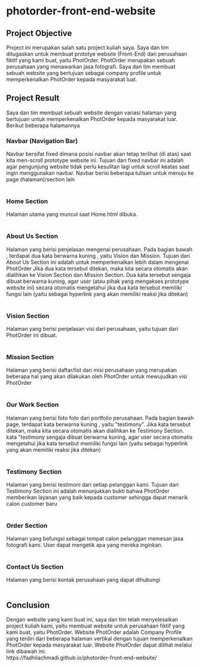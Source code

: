 # photorder-front-end-website 

<h2> Project Objective </h2>
Project ini merupakan salah satu project kuliah saya. Saya dan tim ditugaskan untuk membuat prototye website (Front-End) dari perusahaan fiktif yang kami buat, yaitu PhotOrder.
PhotOrder merupakan sebuah perusahaan yang menawarkan jasa fotografi. Saya dan tim membuat sebuah website yang bertujuan sebagai company profile untuk memperkenalkan PhotOrder kepada masyarakat luat. 
<br/>

<h2> Project Result </h2>
Saya dan tim membuat sebuah website dengan variasi halaman yang bertujuan untuk memperkenalkan PhotOrder kepada masyarakat luar. Berikut beberapa halamannya   

<h3> Navbar (Navigation Bar)</h3> 

Navbar bersifat fixed dimana posisi navbar akan tetap terlihat (di atas) saat kita men-scroll prototype website ini.  Tujuan dari fixed navbar ini adalah agar pengunjung website tidak perlu kesulitan lagi untuk scroll keatas saat ingin menggunakan navbar. Navbar berisi  beberapa tulisan untuk menuju ke page (halaman)/section lain
<br></br>

<h3> Home Section     </h3> 

Halaman utama yang muncul saat Home.html dibuka.
<br></br>

<h3> About Us Section      </h3> 

Halaman yang berisi penjelasan mengenai perusahaan. Pada bagian bawah , terdapat dua kata berwarna kuning , yaitu Vision dan Mission. Tujuan dari About Us Section ini adalah untuk memperkenalkan lebih dalam mengenai PhotOrder      Jika dua kata tersebut ditekan, maka kita secara otomatis akan dialihkan ke Vision Section dan Mission Section. Dua kata tersebut sengaja dibuat berwarna kuning, agar user (atau pihak yang mengakses prototype website ini) secara otomatis      mengetahui jika dua kata tersebut memiliki fungsi lain (yaitu sebagai hyperlink yang akan memiliki reaksi jika ditekan) 
<br></br>

<h3> Vision Section       </h3> 

Halaman yang berisi penjelasan visi dari perusahaan, yaitu tujuan dari PhotOrder ini dibuat.
<br></br>

<h3> Mission Section       </h3> 

Halaman yang berisi daftar/list dari misi perusahaan yang merupakan beberapa hal yang akan dilakukan oleh PhotOrder untuk mewujudkan visi PhotOrder
<br></br>

<h3> Our Work Section       </h3>  

Halaman yang berisi foto foto dari portfolio perusahaan. Pada bagian bawah page, terdapat kata berwarna kuning , yaitu "testimony".         Jika kata tersebut ditekan, maka kita secara otomatis akan dialihkan ke Testimony Section. kata "testimony sengaja dibuat berwarna kuning, agar user secara otomatis       mengetahui jika kata tersebut memiliki fungsi lain (yaitu sebagai hyperlink yang akan memiliki reaksi jika ditekan) 
<br></br>

<h3> Testimony Section   </h3>      

Halaman yang berisi testimoni dari setiap pelanggan kami. Tujuan dari Testimony Section ini adalah menunjukkan bukti bahwa PhotOrder memberikan layanan yang baik kepada customer sehingga dapat menarik calon customer baru 
<br></br>

<h3> Order Section         </h3> 

Halaman yang befungsi sebagai tempat calon pelanggan memesan jasa fotografi kami. User dapat mengetik apa yang mereka inginkan. 
<br></br>

<h3> Contact Us Section        </h3> 

Halaman yang berisi kontak perusahaan yang dapat dihubungi
<br/><br/>

<h2> Conclusion </h2>
Dengan website yang kami buat ini, saya dan tim telah menyelesaikan project kuliah kami, yaitu membuat website untuk perusahaan fiktif yang kami buat, yaitu PhotOrder. Website PhotOrder adalah Company Profile yang terdiri dari beberapa halaman vertikal dengan tujuan memperkenalkan PhotOrder kepada masyarakat luar. Website PhotOrder dapat dilihat melalui link dibawah ini:<br/>
https://fadhilachmadi.github.io/photorder-front-end-website/

